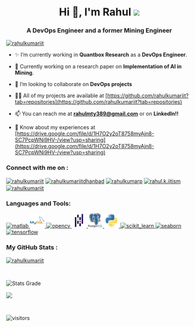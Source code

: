 <h1 align="center">Hi 👋, I'm Rahul <img src="https://thumbs.gfycat.com/BowedExaltedDogwoodtwigborer-max-1mb.gif" width=80></h1> 
<h3 align="center">A DevOps Engineer and a former Mining Engineer</h3>

<p align="left"> <a href="https://twitter.com/rahulkumariit" target="blank"><img src="https://img.shields.io/twitter/follow/rahulkumariit?logo=twitter&style=for-the-badge" alt="rahulkumariit" /></a> </p>

- ✨ I’m currently working in **Quantbox Research** as a **DevOps Engineer**.

- 🔭 Currently working on a research paper on **Implementation of AI in Mining**.

- 👯 I’m looking to collaborate on **DevOps projects**

- 👨‍💻 All of my projects are available at [https://github.com/rahulkumariit?tab=repositories](https://github.com/rahulkumariit?tab=repositories)

- 📫 You can reach me at **rahulmty389@gmail.com** or on **LinkedIn!!**

- 📄 Know about my experiences at [https://drive.google.com/file/d/1H7O2y2oT8758myAjn8-SC7PcpWNi9HV-/view?usp=sharing](https://drive.google.com/file/d/1H7O2y2oT8758myAjn8-SC7PcpWNi9HV-/view?usp=sharing)


<h3 align="left">Connect with me on :</h3>
<p align="left">
<a href="https://twitter.com/rahulkumariit" target="blank"><img align="center" src="https://raw.githubusercontent.com/rahuldkjain/github-profile-readme-generator/master/src/images/icons/Social/twitter.svg" alt="rahulkumariit" height="30" width="40" /></a>
<a href="https://www.linkedin.com/in/rahul-kumar-iit-dhanbad/" target="blank"><img align="center" src="https://raw.githubusercontent.com/rahuldkjain/github-profile-readme-generator/master/src/images/icons/Social/linked-in-alt.svg" alt="rahulkumariitdhanbad" height="30" width="40" /></a>
<a href="https://kaggle.com/rahulkumarp" target="blank"><img align="center" src="https://raw.githubusercontent.com/rahuldkjain/github-profile-readme-generator/master/src/images/icons/Social/kaggle.svg" alt="rahulkumarp" height="30" width="40" /></a>
<a href="https://fb.com/rahul.k.iitism" target="blank"><img align="center" src="https://raw.githubusercontent.com/rahuldkjain/github-profile-readme-generator/master/src/images/icons/Social/facebook.svg" alt="rahul.k.iitism" height="30" width="40" /></a>
<a href="https://www.hackerrank.com/rahulkumariit" target="blank"><img align="center" src="https://raw.githubusercontent.com/rahuldkjain/github-profile-readme-generator/master/src/images/icons/Social/hackerrank.svg" alt="rahulkumariit" height="30" width="40" /></a>
</p>

<h3 align="left">Languages and Tools:</h3>
<p align="left"> <a href="https://www.mathworks.com/" target="_blank" rel="noreferrer"> <img src="https://upload.wikimedia.org/wikipedia/commons/2/21/Matlab_Logo.png" alt="matlab" width="40" height="40"/> </a> <a href="https://www.mysql.com/" target="_blank" rel="noreferrer"> <img src="https://raw.githubusercontent.com/devicons/devicon/master/icons/mysql/mysql-original-wordmark.svg" alt="mysql" width="40" height="40"/> </a> <a href="https://opencv.org/" target="_blank" rel="noreferrer"> <img src="https://www.vectorlogo.zone/logos/opencv/opencv-icon.svg" alt="opencv" width="40" height="40"/> </a> <a href="https://pandas.pydata.org/" target="_blank" rel="noreferrer"> <img src="https://raw.githubusercontent.com/devicons/devicon/2ae2a900d2f041da66e950e4d48052658d850630/icons/pandas/pandas-original.svg" alt="pandas" width="40" height="40"/> </a> <a href="https://www.postgresql.org" target="_blank" rel="noreferrer"> <img src="https://raw.githubusercontent.com/devicons/devicon/master/icons/postgresql/postgresql-original-wordmark.svg" alt="postgresql" width="40" height="40"/> </a> <a href="https://www.python.org" target="_blank" rel="noreferrer"> <img src="https://raw.githubusercontent.com/devicons/devicon/master/icons/python/python-original.svg" alt="python" width="40" height="40"/> </a> <a href="https://scikit-learn.org/" target="_blank" rel="noreferrer"> <img src="https://upload.wikimedia.org/wikipedia/commons/0/05/Scikit_learn_logo_small.svg" alt="scikit_learn" width="40" height="40"/> </a> <a href="https://seaborn.pydata.org/" target="_blank" rel="noreferrer"> <img src="https://seaborn.pydata.org/_images/logo-mark-lightbg.svg" alt="seaborn" width="40" height="40"/> </a> <a href="https://www.tensorflow.org" target="_blank" rel="noreferrer"> <img src="https://www.vectorlogo.zone/logos/tensorflow/tensorflow-icon.svg" alt="tensorflow" width="40" height="40"/> </a> </p>

<h3 align="left">My GitHub Stats :</h3>

<p align="left"> <a href="https://github.com/ryo-ma/github-profile-trophy"><img src="https://github-profile-trophy.vercel.app/?username=rahulkumariit" alt="rahulkumariit" /></a> </p>

<br />

![Stats Grade](https://github-readme-stats.vercel.app/api?username=rahulkumariit&show_icons=true&hide_border=true&theme=chartreuse-dark)
<br />

<a href="https://github.com/rahulkumariit">
  <img align="center" src="https://github-readme-stats.vercel.app/api/top-langs/?username=rahulkumariit&theme=chartreuse-dark&hide_langs_below=1" />
</a>

&nbsp;

![visitors](https://visitor-badge.laobi.icu/badge?page_id=RahulKumariit.rahulkumariit)
